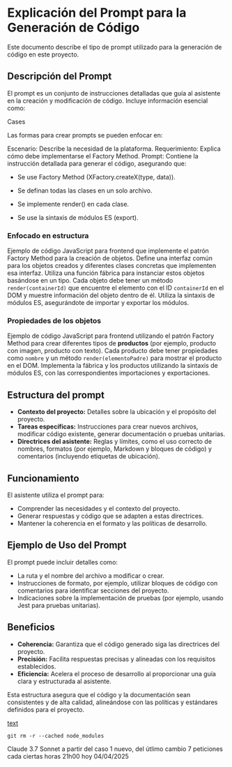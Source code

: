 # Explicación del Prompt para la Generación de Código

Este documento describe el tipo de prompt utilizado para la generación de código en este proyecto.

## Descripción del Prompt

El prompt es un conjunto de instrucciones detalladas que guía al asistente en la creación y modificación de código. Incluye información esencial como:

Cases

Las formas para crear prompts se pueden enfocar en:

Escenario: Describe la necesidad de la plataforma.
Requerimiento: Explica cómo debe implementarse el Factory Method.
Prompt: Contiene la instrucción detallada para generar el código, asegurando que:

- Se use Factory Method (XFactory.createX(type, data)).

- Se definan todas las clases en un solo archivo.

- Se implemente render() en cada clase.

- Se use la sintaxis de módulos ES (export).

### Enfocado en estructura

Ejemplo de código JavaScript para frontend que implemente el patrón Factory Method para la creación de objetos. Define una interfaz común para los objetos creados y diferentes clases concretas que implementen esa interfaz. Utiliza una función fábrica para instanciar estos objetos basándose en un tipo. Cada objeto debe tener un método `render(containerId)` que encuentre el elemento con el ID `containerId` en el DOM y muestre información del objeto dentro de él. Utiliza la sintaxis de módulos ES, asegurándote de importar y exportar los módulos.

### Propiedades de los objetos

Ejemplo de código JavaScript para frontend utilizando el patrón Factory Method para crear diferentes tipos de **productos** (por ejemplo, producto con imagen, producto con texto). Cada producto debe tener propiedades como `nombre` y un método `render(elementoPadre)` para mostrar el producto en el DOM. Implementa la fábrica y los productos utilizando la sintaxis de módulos ES, con las correspondientes importaciones y exportaciones.

## Estructura del prompt

- **Contexto del proyecto:** Detalles sobre la ubicación y el propósito del proyecto.
- **Tareas específicas:** Instrucciones para crear nuevos archivos, modificar código existente, generar documentación o pruebas unitarias.
- **Directrices del asistente:** Reglas y límites, como el uso correcto de nombres, formatos (por ejemplo, Markdown y bloques de código) y comentarios (incluyendo etiquetas de ubicación).

## Funcionamiento

El asistente utiliza el prompt para:
- Comprender las necesidades y el contexto del proyecto.
- Generar respuestas y código que se adapten a estas directrices.
- Mantener la coherencia en el formato y las políticas de desarrollo.

## Ejemplo de Uso del Prompt

El prompt puede incluir detalles como:
- La ruta y el nombre del archivo a modificar o crear.
- Instrucciones de formato, por ejemplo, utilizar bloques de código con comentarios para identificar secciones del proyecto.
- Indicaciones sobre la implementación de pruebas (por ejemplo, usando Jest para pruebas unitarias).

## Beneficios

- **Coherencia:** Garantiza que el código generado siga las directrices del proyecto.
- **Precisión:** Facilita respuestas precisas y alineadas con los requisitos establecidos.
- **Eficiencia:** Acelera el proceso de desarrollo al proporcionar una guía clara y estructurada al asistente.

Esta estructura asegura que el código y la documentación sean consistentes y de alta calidad, alineándose con las políticas y estándares definidos para el proyecto.

[text](https://git-scm.com/docs/git-rm)

````
git rm -r --cached node_modules
````

Claude 3.7 Sonnet a partir del caso 1 nuevo, del útlimo cambio
7 peticiones cada ciertas horas 21h00 hoy 04/04/2025